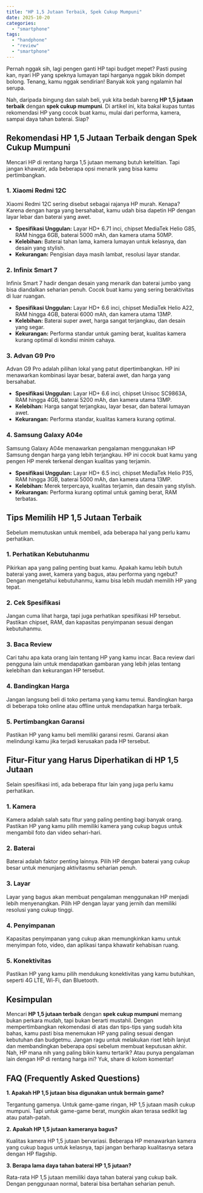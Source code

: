 ```yaml
---
title: "HP 1,5 Jutaan Terbaik, Spek Cukup Mumpuni"
date: 2025-10-20
categories: 
  - "smartphone"
tags: 
  - "handphone"
  - "review"
  - "smartphone"
---
```


Pernah nggak sih, lagi pengen ganti HP tapi budget mepet? Pasti pusing kan, nyari HP yang speknya lumayan tapi harganya nggak bikin dompet bolong. Tenang, kamu nggak sendirian! Banyak kok yang ngalamin hal serupa.

Nah, daripada bingung dan salah beli, yuk kita bedah bareng **HP 1,5 jutaan terbaik** dengan **spek cukup mumpuni**. Di artikel ini, kita bakal kupas tuntas rekomendasi HP yang cocok buat kamu, mulai dari performa, kamera, sampai daya tahan baterai. Siap?

## Rekomendasi HP 1,5 Jutaan Terbaik dengan Spek Cukup Mumpuni

Mencari HP di rentang harga 1,5 jutaan memang butuh ketelitian. Tapi jangan khawatir, ada beberapa opsi menarik yang bisa kamu pertimbangkan.

### 1\. Xiaomi Redmi 12C

Xiaomi Redmi 12C sering disebut sebagai rajanya HP murah. Kenapa? Karena dengan harga yang bersahabat, kamu udah bisa dapetin HP dengan layar lebar dan baterai yang awet.

- **Spesifikasi Unggulan:** Layar HD+ 6.71 inci, chipset MediaTek Helio G85, RAM hingga 6GB, baterai 5000 mAh, dan kamera utama 50MP.
- **Kelebihan:** Baterai tahan lama, kamera lumayan untuk kelasnya, dan desain yang stylish.
- **Kekurangan:** Pengisian daya masih lambat, resolusi layar standar.

### 2\. Infinix Smart 7

Infinix Smart 7 hadir dengan desain yang menarik dan baterai jumbo yang bisa diandalkan seharian penuh. Cocok buat kamu yang sering beraktivitas di luar ruangan.

- **Spesifikasi Unggulan:** Layar HD+ 6.6 inci, chipset MediaTek Helio A22, RAM hingga 4GB, baterai 6000 mAh, dan kamera utama 13MP.
- **Kelebihan:** Baterai super awet, harga sangat terjangkau, dan desain yang segar.
- **Kekurangan:** Performa standar untuk gaming berat, kualitas kamera kurang optimal di kondisi minim cahaya.

### 3\. Advan G9 Pro

Advan G9 Pro adalah pilihan lokal yang patut dipertimbangkan. HP ini menawarkan kombinasi layar besar, baterai awet, dan harga yang bersahabat.

- **Spesifikasi Unggulan:** Layar HD+ 6.6 inci, chipset Unisoc SC9863A, RAM hingga 4GB, baterai 5200 mAh, dan kamera utama 13MP.
- **Kelebihan:** Harga sangat terjangkau, layar besar, dan baterai lumayan awet.
- **Kekurangan:** Performa standar, kualitas kamera kurang optimal.

### 4\. Samsung Galaxy A04e

Samsung Galaxy A04e menawarkan pengalaman menggunakan HP Samsung dengan harga yang lebih terjangkau. HP ini cocok buat kamu yang pengen HP merek terkenal dengan kualitas yang terjamin.

- **Spesifikasi Unggulan:** Layar HD+ 6.5 inci, chipset MediaTek Helio P35, RAM hingga 3GB, baterai 5000 mAh, dan kamera utama 13MP.
- **Kelebihan:** Merek terpercaya, kualitas terjamin, dan desain yang stylish.
- **Kekurangan:** Performa kurang optimal untuk gaming berat, RAM terbatas.

## Tips Memilih HP 1,5 Jutaan Terbaik

Sebelum memutuskan untuk membeli, ada beberapa hal yang perlu kamu perhatikan.

### 1\. Perhatikan Kebutuhanmu

Pikirkan apa yang paling penting buat kamu. Apakah kamu lebih butuh baterai yang awet, kamera yang bagus, atau performa yang ngebut? Dengan mengetahui kebutuhanmu, kamu bisa lebih mudah memilih HP yang tepat.

### 2\. Cek Spesifikasi

Jangan cuma lihat harga, tapi juga perhatikan spesifikasi HP tersebut. Pastikan chipset, RAM, dan kapasitas penyimpanan sesuai dengan kebutuhanmu.

### 3\. Baca Review

Cari tahu apa kata orang lain tentang HP yang kamu incar. Baca review dari pengguna lain untuk mendapatkan gambaran yang lebih jelas tentang kelebihan dan kekurangan HP tersebut.

### 4\. Bandingkan Harga

Jangan langsung beli di toko pertama yang kamu temui. Bandingkan harga di beberapa toko online atau offline untuk mendapatkan harga terbaik.

### 5\. Pertimbangkan Garansi

Pastikan HP yang kamu beli memiliki garansi resmi. Garansi akan melindungi kamu jika terjadi kerusakan pada HP tersebut.

## Fitur-Fitur yang Harus Diperhatikan di HP 1,5 Jutaan

Selain spesifikasi inti, ada beberapa fitur lain yang juga perlu kamu perhatikan.

### 1\. Kamera

Kamera adalah salah satu fitur yang paling penting bagi banyak orang. Pastikan HP yang kamu pilih memiliki kamera yang cukup bagus untuk mengambil foto dan video sehari-hari.

### 2\. Baterai

Baterai adalah faktor penting lainnya. Pilih HP dengan baterai yang cukup besar untuk menunjang aktivitasmu seharian penuh.

### 3\. Layar

Layar yang bagus akan membuat pengalaman menggunakan HP menjadi lebih menyenangkan. Pilih HP dengan layar yang jernih dan memiliki resolusi yang cukup tinggi.

### 4\. Penyimpanan

Kapasitas penyimpanan yang cukup akan memungkinkan kamu untuk menyimpan foto, video, dan aplikasi tanpa khawatir kehabisan ruang.

### 5\. Konektivitas

Pastikan HP yang kamu pilih mendukung konektivitas yang kamu butuhkan, seperti 4G LTE, Wi-Fi, dan Bluetooth.

## Kesimpulan

Mencari **HP 1,5 jutaan terbaik** dengan **spek cukup mumpuni** memang bukan perkara mudah, tapi bukan berarti mustahil. Dengan mempertimbangkan rekomendasi di atas dan tips-tips yang sudah kita bahas, kamu pasti bisa menemukan HP yang paling sesuai dengan kebutuhan dan budgetmu. Jangan ragu untuk melakukan riset lebih lanjut dan membandingkan beberapa opsi sebelum membuat keputusan akhir. Nah, HP mana nih yang paling bikin kamu tertarik? Atau punya pengalaman lain dengan HP di rentang harga ini? Yuk, share di kolom komentar!

## FAQ (Frequently Asked Questions)

**1\. Apakah HP 1,5 jutaan bisa digunakan untuk bermain game?**

Tergantung gamenya. Untuk game-game ringan, HP 1,5 jutaan masih cukup mumpuni. Tapi untuk game-game berat, mungkin akan terasa sedikit lag atau patah-patah.

**2\. Apakah HP 1,5 jutaan kameranya bagus?**

Kualitas kamera HP 1,5 jutaan bervariasi. Beberapa HP menawarkan kamera yang cukup bagus untuk kelasnya, tapi jangan berharap kualitasnya setara dengan HP flagship.

**3\. Berapa lama daya tahan baterai HP 1,5 jutaan?**

Rata-rata HP 1,5 jutaan memiliki daya tahan baterai yang cukup baik. Dengan penggunaan normal, baterai bisa bertahan seharian penuh.
